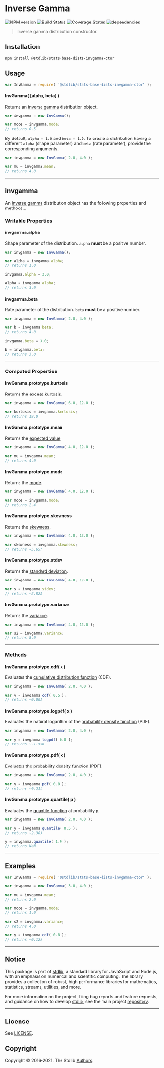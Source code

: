 <!--

@license Apache-2.0

Copyright (c) 2018 The Stdlib Authors.

Licensed under the Apache License, Version 2.0 (the "License");
you may not use this file except in compliance with the License.
You may obtain a copy of the License at

   http://www.apache.org/licenses/LICENSE-2.0

Unless required by applicable law or agreed to in writing, software
distributed under the License is distributed on an "AS IS" BASIS,
WITHOUT WARRANTIES OR CONDITIONS OF ANY KIND, either express or implied.
See the License for the specific language governing permissions and
limitations under the License.

-->

# Inverse Gamma

[![NPM version][npm-image]][npm-url] [![Build Status][test-image]][test-url] [![Coverage Status][coverage-image]][coverage-url] [![dependencies][dependencies-image]][dependencies-url]

> Inverse gamma distribution constructor.

<!-- Section to include introductory text. Make sure to keep an empty line after the intro `section` element and another before the `/section` close. -->

<section class="intro">

</section>

<!-- /.intro -->

<!-- Package usage documentation. -->

<section class="installation">

## Installation

```bash
npm install @stdlib/stats-base-dists-invgamma-ctor
```

</section>

<section class="usage">

## Usage

```javascript
var InvGamma = require( '@stdlib/stats-base-dists-invgamma-ctor' );
```

#### InvGamma( \[alpha, beta] )

Returns an [inverse gamma][invgamma-distribution] distribution object.

```javascript
var invgamma = new InvGamma();

var mode = invgamma.mode;
// returns 0.5
```

By default, `alpha = 1.0` and `beta = 1.0`. To create a distribution having a different `alpha` (shape parameter) and `beta` (rate parameter), provide the corresponding arguments.

```javascript
var invgamma = new InvGamma( 2.0, 4.0 );

var mu = invgamma.mean;
// returns 4.0
```

* * *

## invgamma

An [inverse gamma][invgamma-distribution] distribution object has the following properties and methods...

### Writable Properties

#### invgamma.alpha

Shape parameter of the distribution. `alpha` **must** be a positive number.

```javascript
var invgamma = new InvGamma();

var alpha = invgamma.alpha;
// returns 1.0

invgamma.alpha = 3.0;

alpha = invgamma.alpha;
// returns 3.0
```

#### invgamma.beta

Rate parameter of the distribution. `beta` **must** be a positive number.

```javascript
var invgamma = new InvGamma( 2.0, 4.0 );

var b = invgamma.beta;
// returns 4.0

invgamma.beta = 3.0;

b = invgamma.beta;
// returns 3.0
```

* * *

### Computed Properties

#### InvGamma.prototype.kurtosis

Returns the [excess kurtosis][kurtosis].

```javascript
var invgamma = new InvGamma( 6.0, 12.0 );

var kurtosis = invgamma.kurtosis;
// returns 19.0
```

#### InvGamma.prototype.mean

Returns the [expected value][expected-value].

```javascript
var invgamma = new InvGamma( 4.0, 12.0 );

var mu = invgamma.mean;
// returns 4.0
```

#### InvGamma.prototype.mode

Returns the [mode][mode].

```javascript
var invgamma = new InvGamma( 4.0, 12.0 );

var mode = invgamma.mode;
// returns 2.4
```

#### InvGamma.prototype.skewness

Returns the [skewness][skewness].

```javascript
var invgamma = new InvGamma( 4.0, 12.0 );

var skewness = invgamma.skewness;
// returns ~5.657
```

#### InvGamma.prototype.stdev

Returns the [standard deviation][standard-deviation].

```javascript
var invgamma = new InvGamma( 4.0, 12.0 );

var s = invgamma.stdev;
// returns ~2.828
```

#### InvGamma.prototype.variance

Returns the [variance][variance].

```javascript
var invgamma = new InvGamma( 4.0, 12.0 );

var s2 = invgamma.variance;
// returns 8.0
```

* * *

### Methods

#### InvGamma.prototype.cdf( x )

Evaluates the [cumulative distribution function][cdf] (CDF).

```javascript
var invgamma = new InvGamma( 2.0, 4.0 );

var y = invgamma.cdf( 0.5 );
// returns ~0.003
```

#### InvGamma.prototype.logpdf( x )

Evaluates the natural logarithm of the [probability density function][pdf] (PDF).

```javascript
var invgamma = new InvGamma( 2.0, 4.0 );

var y = invgamma.logpdf( 0.8 );
// returns ~-1.558
```

#### InvGamma.prototype.pdf( x )

Evaluates the [probability density function][pdf] (PDF).

```javascript
var invgamma = new InvGamma( 2.0, 4.0 );

var y = invgamma.pdf( 0.8 );
// returns ~0.211
```

#### InvGamma.prototype.quantile( p )

Evaluates the [quantile function][quantile-function] at probability `p`.

```javascript
var invgamma = new InvGamma( 2.0, 4.0 );

var y = invgamma.quantile( 0.5 );
// returns ~2.383

y = invgamma.quantile( 1.9 );
// returns NaN
```

</section>

<!-- /.usage -->

<!-- Package usage notes. Make sure to keep an empty line after the `section` element and another before the `/section` close. -->

<section class="notes">

</section>

<!-- /.notes -->

<!-- Package usage examples. -->

* * *

<section class="examples">

## Examples

<!-- eslint no-undef: "error" -->

```javascript
var InvGamma = require( '@stdlib/stats-base-dists-invgamma-ctor' );

var invgamma = new InvGamma( 3.0, 4.0 );

var mu = invgamma.mean;
// returns 2.0

var mode = invgamma.mode;
// returns 1.0

var s2 = invgamma.variance;
// returns 4.0

var y = invgamma.cdf( 0.8 );
// returns ~0.125
```

</section>

<!-- /.examples -->

<!-- Section to include cited references. If references are included, add a horizontal rule *before* the section. Make sure to keep an empty line after the `section` element and another before the `/section` close. -->

<section class="references">

</section>

<!-- /.references -->

<!-- Section for all links. Make sure to keep an empty line after the `section` element and another before the `/section` close. -->


<section class="main-repo" >

* * *

## Notice

This package is part of [stdlib][stdlib], a standard library for JavaScript and Node.js, with an emphasis on numerical and scientific computing. The library provides a collection of robust, high performance libraries for mathematics, statistics, streams, utilities, and more.

For more information on the project, filing bug reports and feature requests, and guidance on how to develop [stdlib][stdlib], see the main project [repository][stdlib].

---

## License

See [LICENSE][stdlib-license].


## Copyright

Copyright &copy; 2016-2021. The Stdlib [Authors][stdlib-authors].

</section>

<!-- /.stdlib -->

<!-- Section for all links. Make sure to keep an empty line after the `section` element and another before the `/section` close. -->

<section class="links">

[npm-image]: http://img.shields.io/npm/v/@stdlib/stats-base-dists-invgamma-ctor.svg
[npm-url]: https://npmjs.org/package/@stdlib/stats-base-dists-invgamma-ctor

[test-image]: https://github.com/stdlib-js/stats-base-dists-invgamma-ctor/actions/workflows/test.yml/badge.svg
[test-url]: https://github.com/stdlib-js/stats-base-dists-invgamma-ctor/actions/workflows/test.yml

[coverage-image]: https://img.shields.io/codecov/c/github/stdlib-js/stats-base-dists-invgamma-ctor/main.svg
[coverage-url]: https://codecov.io/github/stdlib-js/stats-base-dists-invgamma-ctor?branch=main

[dependencies-image]: https://img.shields.io/david/stdlib-js/stats-base-dists-invgamma-ctor
[dependencies-url]: https://david-dm.org/stdlib-js/stats-base-dists-invgamma-ctor/main

[stdlib]: https://github.com/stdlib-js/stdlib

[stdlib-authors]: https://github.com/stdlib-js/stdlib/graphs/contributors

[stdlib-license]: https://raw.githubusercontent.com/stdlib-js/stats-base-dists-invgamma-ctor/main/LICENSE

[invgamma-distribution]: https://en.wikipedia.org/wiki/Inverse_Gamma_distribution

[cdf]: https://en.wikipedia.org/wiki/Cumulative_distribution_function

[pdf]: https://en.wikipedia.org/wiki/Probability_density_function

[quantile-function]: https://en.wikipedia.org/wiki/Quantile_function

[expected-value]: https://en.wikipedia.org/wiki/Expected_value

[kurtosis]: https://en.wikipedia.org/wiki/Kurtosis

[mode]: https://en.wikipedia.org/wiki/Mode_%28statistics%29

[skewness]: https://en.wikipedia.org/wiki/Skewness

[standard-deviation]: https://en.wikipedia.org/wiki/Standard_deviation

[variance]: https://en.wikipedia.org/wiki/Variance

</section>

<!-- /.links -->
